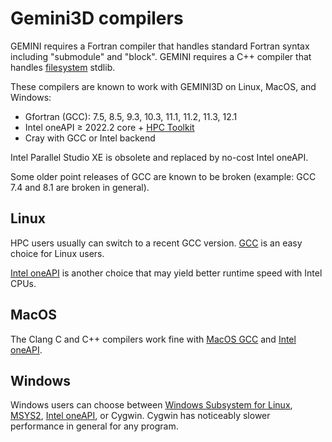 # Gemini3D compilers

GEMINI requires a Fortran compiler that handles standard Fortran syntax including "submodule" and "block".
GEMINI requires a C++ compiler that handles [filesystem](https://en.cppreference.com/w/cpp/filesystem) stdlib.

These compilers are known to work with GEMINI3D on Linux, MacOS, and Windows:

* Gfortran (GCC): 7.5, 8.5, 9.3, 10.3, 11.1, 11.2, 11.3, 12.1
* Intel oneAPI &ge; 2022.2 core + [HPC Toolkit](https://software.intel.com/content/www/us/en/develop/tools/oneapi/hpc-toolkit.html)
* Cray with GCC or Intel backend

Intel Parallel Studio XE is obsolete and replaced by no-cost Intel oneAPI.

Some older point releases of GCC are known to be broken (example: GCC 7.4 and 8.1 are broken in general).

## Linux

HPC users usually can switch to a recent GCC version.
[GCC](./Linux_gcc.md)
is an easy choice for Linux users.

[Intel oneAPI](./Linux_intel_oneapi.md)
is another choice that may yield better runtime speed with Intel CPUs.

## MacOS

The Clang C and C++ compilers work fine with
[MacOS GCC](./MacOS_gcc.md)
and
[Intel oneAPI](./MacOS_intel_oneapi.md).

## Windows

Windows users can choose between
[Windows Subsystem for Linux](./Linux_gcc.md),
[MSYS2](./Windows_gcc.md),
[Intel oneAPI](./Windows_intel_oneapi.md),
or Cygwin.
Cygwin has noticeably slower performance in general for any program.

